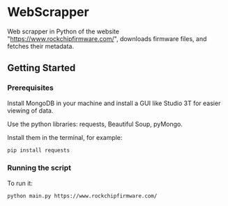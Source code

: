 # WebScrapper
Web scrapper in Python of the website "https://www.rockchipfirmware.com/", downloads firmware files, and fetches their metadata. 

## Getting Started

### Prerequisites
Install MongoDB in your machine and install a GUI like Studio 3T for easier viewing of data.

Use the python libraries: requests, Beautiful Soup, pyMongo.

Install them in the terminal, for example:
```bash
pip install requests
```
### Running the script
To run it:
```bash
python main.py https://www.rockchipfirmware.com/
```
